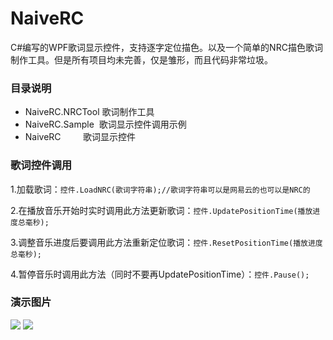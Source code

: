 # NaiveRC
C#编写的WPF歌词显示控件，支持逐字定位描色。以及一个简单的NRC描色歌词制作工具。但是所有项目均未完善，仅是雏形，而且代码非常垃圾。

### 目录说明
 - NaiveRC.NRCTool 歌词制作工具
 - NaiveRC.Sample  歌词显示控件调用示例
 - NaiveRC         歌词显示控件

### 歌词控件调用
1.加载歌词：`控件.LoadNRC(歌词字符串);//歌词字符串可以是网易云的也可以是NRC的`

2.在播放音乐开始时实时调用此方法更新歌词：`控件.UpdatePositionTime(播放进度总毫秒);`

3.调整音乐进度后要调用此方法重新定位歌词：`控件.ResetPositionTime(播放进度总毫秒);`

4.暂停音乐时调用此方法（同时不要再UpdatePositionTime）：`控件.Pause();`

### 演示图片
![](https://github.com/NaiveNET/NaiveRC/blob/master/NaiveRC.Sample/%E6%92%AD%E6%94%BE%E6%BC%94%E7%A4%BA.gif?raw=true)
![](https://github.com/NaiveNET/NaiveRC/blob/master/NaiveRC.Sample/%E6%AD%8C%E8%AF%8D%E5%88%B6%E4%BD%9C.gif?raw=true)
